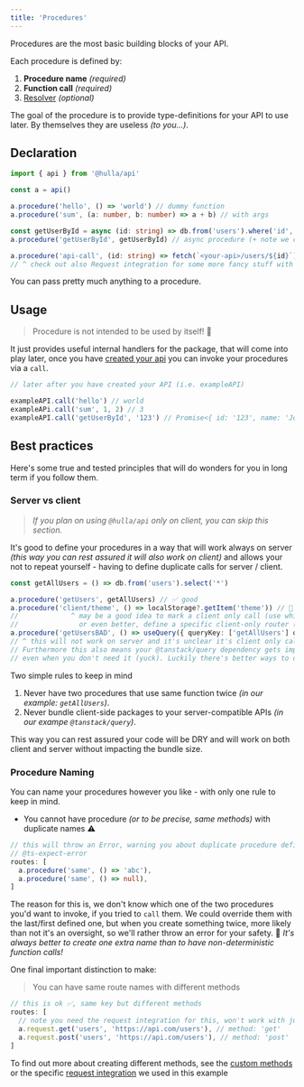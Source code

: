 ```yaml
---
title: 'Procedures'
---
```


Procedures are the most basic building blocks of your API.

Each procedure is defined by:

1. __Procedure name__ _(required)_
2. __Function call__ _(required)_
3. [Resolver](/docs/api/advanced/resolvers) _(optional)_

The goal of the procedure is to provide type-definitions for your API to use later. By themselves they are useless _(to you...)_.

## Declaration

```ts
import { api } from '@hulla/api'

const a = api()

a.procedure('hello', () => 'world') // dummy function
a.procedure('sum', (a: number, b: number) => a + b) // with args

const getUserById = async (id: string) => db.from('users').where('id', '==', id).select('*')
a.procedure('getUserById', getUserById) // async procedure (+ note we ca also pass function reference)

a.procedure('api-call', (id: string) => fetch(`<your-api>/users/${id}`)) // or a HTTP request
// ^ check out also Request integration for some more fancy stuff with HTTP requests/responses! 📢
```

You can pass pretty much anything to a procedure.

## Usage

> Procedure is not intended to be used by itself! 🚧

It just provides useful internal handlers for the package, that will come into play later, once you have [created your api](/docs/api/core-concepts/create) you can invoke your procedures via a `call`.

```ts
// later after you have created your API (i.e. exampleAPI)

exampleAPI.call('hello') // world
exampleAPi.call('sum', 1, 2) // 3
exampleAPI.call('getUserById', '123') // Promise<{ id: '123', name: 'John Doe' }>
```

## Best practices

Here's some true and tested principles that will do wonders for you in long term if you follow them.

### Server vs client

> _If you plan on using `@hulla/api` only on client, you can skip this section._

It's good to define your procedures in a way that will work always on server _(this way you can rest assured it will also work on client)_ and allows your not to repeat yourself - having to define duplicate calls for server / client.

```ts
const getAllUsers = () => db.from('users').select('*')

a.procedure('getUsers', getAllUsers) // ✅ good
a.procedure('client/theme', () => localStorage?.getItem('theme')) // 🚧 semi ok, just careful not to use on server
//             ^ may be a good idea to mark a client only call (use whichever naming scheme you want)
//               or even better, define a specific client-only router (see Router)
a.procedure('getUsersBAD', () => useQuery({ queryKey: ['getAllUsers'] queryFn: getAllUsers })) // ❌ bad
// ^ this will not work on server and it's unclear it's client only call.
// Furthermore this also means your @tanstack/query dependency gets imported on server and on every call
// even when you don't need it (yuck). Luckily there's better ways to do this (see Integrations & Adapters)
```

Two simple rules to keep in mind

1. Never have two procedures that use same function twice _(in our example: `getAllUsers`)_.
2. Never bundle client-side packages to your server-compatible APIs _(in our exampe `@tanstack/query`)_.

This way you can rest assured your code will be DRY and will work on both client and server without impacting the bundle size.

### Procedure Naming

You can name your procedures however you like - with only one rule to keep in mind.

- You cannot have procedure _(or to be precise, same methods)_  with duplicate names ⚠️

```ts
// this will throw an Error, warning you about duplicate procedure definitions ❌
// @ts-expect-error
routes: [
  a.procedure('same', () => 'abc'),
  a.procedure('same', () => null),
]
```

The reason for this is, we don't know which one of the two procedures you'd want to invoke, if you tried to `call` them. We could override them with the last/first defined one, but when you create something twice, more likely than not it's an oversight, so we'll rather throw an error for your safety. 🦸 _It's always better to create one extra name than to have non-deterministic function calls!_

One final important distinction to make:

> You can have same route names with different methods

```ts
// this is ok ✅, same key but different methods
routes: [
  // note you need the request integration for this, won't work with just const a = api()
  a.request.get('users', 'https://api.com/users'), // method: 'get'
  a.request.post('users', 'https://api.com/users'), // method: 'post'
]
```

To find out more about creating different methods, see the [custom methods](/docs/api/advanced/custom) or the specific [request integration](/docs/api/integrations/requests) we used in this example
